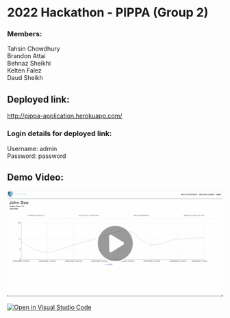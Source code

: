 # 2022 Hackathon - PIPPA (Group 2)

### Members:<br>
Tahsin Chowdhury<br>
Brandon Attai<br>
Behnaz Sheikhi<br>
Kelten Falez<br>
Daud Sheikh<br>

## Deployed link: <br>
http://pippa-application.herokuapp.com/

### Login details for deployed link: <br>
Username: admin
<br>Password: password<br>

## Demo Video: <br>
[![Demo video](thumbnail.png)](https://drive.google.com/file/d/1jAmUL2NhbFHlyDafxl-foGztfnuPmAU0/view?usp=sharing)

[![Open in Visual Studio Code](https://classroom.github.com/assets/open-in-vscode-f059dc9a6f8d3a56e377f745f24479a46679e63a5d9fe6f495e02850cd0d8118.svg)](https://classroom.github.com/online_ide?assignment_repo_id=7236918&assignment_repo_type=AssignmentRepo)
